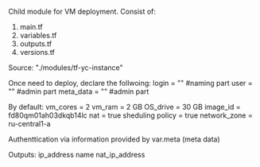Child module for VM deployment. Consist of:
  1. main.tf
  2. variables.tf
  3. outputs.tf
  4. versions.tf

Source: "./modules/tf-yc-instance"

Once need to deploy, declare the follwoing:
  login      = "<set up value>"     #naming part
  user       = "<set up value>"     #admin part
  meta_data  = "<set up value>"     #admin part

By default:
  vm_cores = 2
  vm_ram = 2 GB
  OS_drive = 30 GB
  image_id = fd80qm01ah03dkqb14lc
  nat = true 
  sheduling policy = true
  network_zone = ru-central1-a

Authenttication via information provided by var.meta (meta data)

Outputs:
  ip_address
  name 
  nat_ip_address